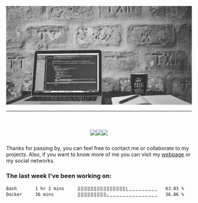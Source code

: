 <img src="https://github.com/malkam03/malkam03/raw/master/banner.gif">
<hr>
<h1 align='center'><img src="https://media.giphy.com/media/QUGaZjSNS86NmxRKs4/giphy.gif" width="30%"><img src="https://media.giphy.com/media/efCS5REFGnkl66tWtb/giphy.gif" width="30%"><img src="https://media.giphy.com/media/RM0Csu9TY1yqyyqvwR/giphy.gif" width="30%"></h1>
Thanks for passing by, you can feel free to contact me or collaborate to my projects. Also, if you want to know more of me you can visit my <a href="http://malcolmdavis.xyz/">webpage</a> or my social networks.

### The last week I've been working on:

<!--START_SECTION:waka-->
```text
Bash       1 hr 2 mins     ⣿⣿⣿⣿⣿⣿⣿⣿⣿⣿⣿⣿⣿⣿⣿⣇⣀⣀⣀⣀⣀⣀⣀⣀⣀   63.03 % 
Docker     36 mins         ⣿⣿⣿⣿⣿⣿⣿⣿⣿⣄⣀⣀⣀⣀⣀⣀⣀⣀⣀⣀⣀⣀⣀⣀⣀   36.86 % 
```
<!--END_SECTION:waka-->
